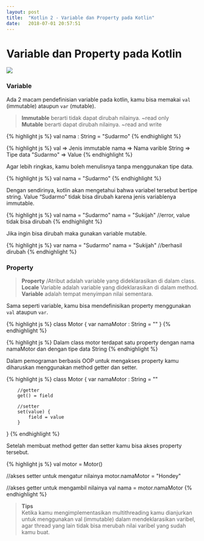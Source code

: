 ```yaml
---
layout: post
title:  "Kotlin 2 - Variable dan Property pada Kotlin"
date:   2018-07-01 20:57:51
---
```



# Variable dan Property pada Kotlin

<img src="https://justynaniemiecki.pl/wp-content/uploads/2017/12/apple-1868496_1920.jpg">

### Variable
Ada 2 macam pendefinisian variable pada kotlin, kamu bisa memakai `val` (immutable) ataupun `var` (mutable).

>**Immutable** berarti tidak dapat dirubah nilainya. ~read only<br>**Mutable** berarti dapat dirubah nilainya. ~read and write

{% highlight js %}
val nama : String = "Sudarmo"
{% endhighlight %}

{% highlight js %}
val => Jenis immutable
nama => Nama varible
String => Tipe data
"Sudarmo" => Value
{% endhighlight %}

Agar lebih ringkas, kamu boleh menulisnya tanpa menggunakan tipe data.

{% highlight js %}
val nama = "Sudarmo"
{% endhighlight %}

Dengan sendirinya, kotlin akan mengetahui bahwa variabel tersebut bertipe string. Value “Sudarmo” tidak bisa dirubah karena jenis variablenya immutable.

{% highlight js %}
val nama = "Sudarmo"
nama = "Sukijah" //error, value tidak bisa dirubah
{% endhighlight %}

Jika ingin bisa dirubah maka gunakan variable mutable.

{% highlight js %}
var nama = "Sudarmo"
nama = "Sukijah" //berhasil dirubah
{% endhighlight %}

### Property
>**Property** /Atribut adalah variable yang dideklarasikan di dalam class.<br>**Locale** Variable adalah variable yang dideklarasikan di dalam method.<br>**Variable** adalah tempat menyimpan nilai sementara.

Sama seperti variable, kamu bisa mendefinisikan property menggunakan `val` ataupun `var`.

{% highlight js %}
class Motor {
    var namaMotor : String = ""
}
{% endhighlight %}

{% highlight js %}
Dalam class motor terdapat satu property dengan nama namaMotor dan dengan tipe data String
{% endhighlight %}

Dalam pemograman berbasis OOP untuk mengakses property kamu diharuskan menggunakan method getter dan setter.

{% highlight js %}
class Motor {
    var namaMotor : String = ""
    
        //getter
        get() = field
        
        //setter
        set(value) {
            field = value
        }
}
{% endhighlight %}

Setelah membuat method getter dan setter kamu bisa akses property tersebut.

{% highlight js %}
val motor = Motor()

//akses setter untuk mengatur nilainya
motor.namaMotor = "Hondey"

//akses getter untuk mengambil nilainya
val nama = motor.namaMotor
{% endhighlight %}

>**Tips**<br>Ketika kamu mengimplementasikan multithreading kamu dianjurkan untuk menggunakan val (immutable) dalam mendeklarasikan varibel, agar thread yang lain tidak bisa merubah nilai varibel yang sudah kamu buat.






